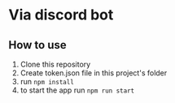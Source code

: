 # Via discord bot

## How to use

1. Clone this repository
2. Create token.json file in this project's folder
3. run `npm install`
4. to start the app run `npm run start`